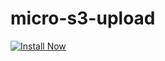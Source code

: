 # micro-s3-upload

[![Install Now](https://img.shields.io/static/v1?label=%20&message=Deploy%20Stack&style=for-the-badge&logo=amazon-aws&color=bright-green&labelColor=gray)](https://console.aws.amazon.com/lambda/home?#/create/app?applicationId=arn:aws:serverlessrepo:us-east-1:488791064862:applications/micro-s3-upload)
